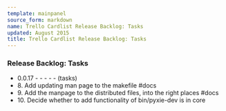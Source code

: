 ```yaml
---
template: mainpanel
source_form: markdown
name: Trello Cardlist Release Backlog: Tasks
updated: August 2015
title: Trello Cardlist Release Backlog: Tasks
---
```

### Release Backlog: Tasks

* 0\.0.17 - - - - - (tasks)
* 8\. Add updating man page to the makefile #docs
* 9\. Add the manpage to the distributed files, into the right places #docs
* 10\. Decide whether to add functionality of bin/pyxie-dev is in core
